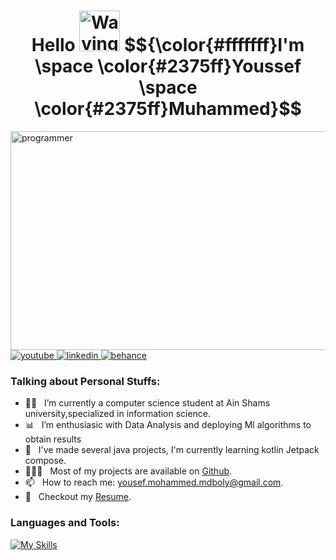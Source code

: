 <h1 align="center"> Hello <img src="https://raw.githubusercontent.com/Tarikul-Islam-Anik/Animated-Fluent-Emojis/master/Emojis/Hand%20gestures/Waving%20Hand.png" alt="Waving Hand" width="65" height="65" />
$${\color{#fffffff}I'm \space \color{#2375ff}Youssef \space \color{#2375ff}Muhammed}$$

</h1> 
<img align="right"  src="https://user-images.githubusercontent.com/74038190/225813708-98b745f2-7d22-48cf-9150-083f1b00d6c9.gif" alt="programmer" width="550" height="350"/></p>

<p>
 <a href="https://youtube.com/channel/UCRNRKsGgn-ok5iuNs3ljbMA" target="blank">
  <img src="https://img.shields.io/badge/Youtube-fa1122?style=for-the-badge&logo=youtube&logoColor=white" alt="youtube" />
 </a>
  
 <a href="https://www.linkedin.com/in/youssef-mohammed-b2a48a1b4" target="blank">
  <img src="https://img.shields.io/badge/LinkedIn-0077B5?style=for-the-badge&logo=linkedin&logoColor=white" alt="linkedin"/>
 </a>

 <a href="https://www.behance.net/yossefmohammed1" target="_blank">
  <img src="https://img.shields.io/badge/Behance-1155ff?style=for-the-badge&logo=behance&logoColor=white" alt="behance" />
 </a> 
 

</p>

### Talking about Personal Stuffs:

- 👨‍🎓 &nbsp; I’m currently a computer science student at Ain Shams university,specialized in information science.
- 📊 &nbsp; I’m enthusiasic with Data Analysis and deploying Ml algorithms to obtain results
-  📱 &nbsp; I've made several java projects, I'm currently learning kotlin Jetpack compose.
- 👨🏻‍💻 &nbsp; Most of my projects are available on [Github](https://github.com/Yossef-80).
- 📫 &nbsp; How to reach me: yousef.mohammed.mdboly@gmail.com.
- 📝 &nbsp; Checkout my [Resume](https://github.com/iampavangandhi/iampavangandhi/blob/master/resume.pdf).

### Languages and Tools:

[![My Skills](https://skillicons.dev/icons?i=java,kotlin,figma,androidstudio,cs,cpp,firebase,py,&theme=dark)](https://skillicons.dev)

